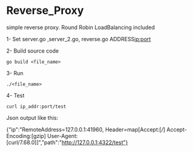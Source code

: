 # Reverse_Proxy
simple reverse proxy. Round Robin LoadBalancing included

1- Set server.go ,server_2.go, reverse.go ADDRESS<ip:port>

2- Build source code
```
go build <file_name>
```

3- Run
```
./<file_name>
```

4- Test
```
curl ip_addr:port/test
```
Json output like this:

{"ip":"RemoteAddress=127.0.0.1:41960, Header=map[Accept:[*/*] Accept-Encoding:[gzip] User-Agent:[curl/7.68.0]]","path":"http://127.0.0.1:4322/test"}
